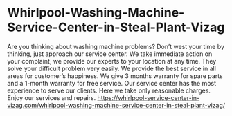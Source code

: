 # Whirlpool-Washing-Machine-Service-Center-in-Steal-Plant-Vizag
Are you thinking about washing machine problems? Don’t west your time by thinking, just approach our service center. We take immediate action on your complaint, we provide our experts to your location at any time. They solve your difficult problem very easily. We provide the best service in all areas for customer’s happiness. We give 3 months warranty for spare parts and a 1-month warranty for free service. Our service center has the most experience to serve our clients. Here we take only reasonable charges. Enjoy our services and repairs.   https://whirlpool-service-center-in-vizag.com/whirlpool-washing-machine-service-center-in-steal-plant-vizag/
